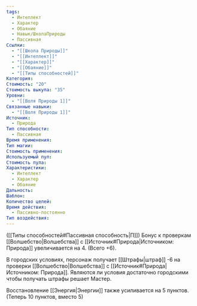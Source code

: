 ```yaml
---
tags:
  - Интеллект
  - Характер
  - Обаяние
  - Навык/ШколаПрироды
  - Пассивная
Ссылки:
  - "[[Школа Природы]]"
  - "[[Интеллект]]"
  - "[[Характер]]"
  - "[[Обаяние]]"
  - "[[Типы способностей]]"
Категория: 
Стоимость: "20"
Стоимость выкупа: "35"
Уровни:
  - "[[Воля Природы 1]]"
Связанные навыки:
  - "[[Воля Природы 1]]"
Источник:
  - Природа
Тип способности:
  - Пассивная
Время применения: 
Тип магии: 
Стоимость применения: 
Используемый пул: 
Стоимость пула: 
Характеристики:
  - Интеллект
  - Характер
  - Обаяние
Дальность: 
Шаблон: 
Количество целей: 
Время действия:
  - Пассивно-постоянно
Тип воздействия:
---
```

([[Типы способностей#Пассивная способность|П]]) Бонус к проверкам [[Волшебство|Волшебства]] с [[Источник#Природа|Источником: Природа]] увеличивается на 4. (Всего +6).

В городских условиях, персонаж получает [[Штрафы|штраф]] -6 на проверки [[Волшебство|Волшебства]] с [[Источник#Природа|Источником: Природа]]. Являются ли условия достаточно городскими чтобы получать штрафы решает Мастер.

Восстановление [[Энергия|Энергии]] также усиливается на 5 пунктов. (Теперь 10 пунктов, вместо 5)